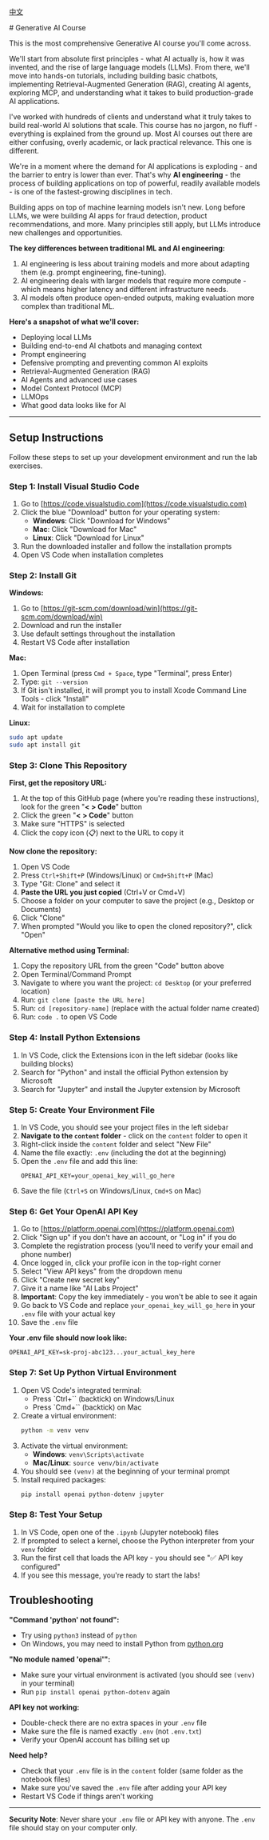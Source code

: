 <p align="left">
    <a href="README-zh_CN.md">中文</a>
</p>
# Generative AI Course

This is the most comprehensive Generative AI course you'll come across.

We'll start from absolute first principles - what AI actually is, how it was invented, and the rise of large language models (LLMs). From there, we'll move into hands-on tutorials, including building basic chatbots, implementing Retrieval-Augmented Generation (RAG), creating AI agents, exploring MCP, and understanding what it takes to build production-grade AI applications.

I've worked with hundreds of clients and understand what it truly takes to build real-world AI solutions that scale. This course has no jargon, no fluff - everything is explained from the ground up. Most AI courses out there are either confusing, overly academic, or lack practical relevance. This one is different.

We're in a moment where the demand for AI applications is exploding - and the barrier to entry is lower than ever. That's why **AI engineering** - the process of building applications on top of powerful, readily available models - is one of the fastest-growing disciplines in tech.

Building apps on top of machine learning models isn't new. Long before LLMs, we were building AI apps for fraud detection, product recommendations, and more. Many principles still apply, but LLMs introduce new challenges and opportunities.

**The key differences between traditional ML and AI engineering:**

1. AI engineering is less about training models and more about adapting them (e.g. prompt engineering, fine-tuning).
2. AI engineering deals with larger models that require more compute - which means higher latency and different infrastructure needs.
3. AI models often produce open-ended outputs, making evaluation more complex than traditional ML.

**Here's a snapshot of what we'll cover:**

- Deploying local LLMs
- Building end-to-end AI chatbots and managing context
- Prompt engineering
- Defensive prompting and preventing common AI exploits
- Retrieval-Augmented Generation (RAG)
- AI Agents and advanced use cases
- Model Context Protocol (MCP)
- LLMOps
- What good data looks like for AI

---

## Setup Instructions

Follow these steps to set up your development environment and run the lab exercises.

### Step 1: Install Visual Studio Code

1. Go to [https://code.visualstudio.com](https://code.visualstudio.com)
2. Click the blue "Download" button for your operating system:
   - **Windows**: Click "Download for Windows"
   - **Mac**: Click "Download for Mac"
   - **Linux**: Click "Download for Linux"
3. Run the downloaded installer and follow the installation prompts
4. Open VS Code when installation completes

### Step 2: Install Git

**Windows:**

1. Go to [https://git-scm.com/download/win](https://git-scm.com/download/win)
2. Download and run the installer
3. Use default settings throughout the installation
4. Restart VS Code after installation

**Mac:**

1. Open Terminal (press `Cmd + Space`, type "Terminal", press Enter)
2. Type: `git --version`
3. If Git isn't installed, it will prompt you to install Xcode Command Line Tools - click "Install"
4. Wait for installation to complete

**Linux:**

```bash
sudo apt update
sudo apt install git
```

### Step 3: Clone This Repository

**First, get the repository URL:**

1. At the top of this GitHub page (where you're reading these instructions), look for the green "**< > Code**" button
2. Click the green "**< > Code**" button
3. Make sure "HTTPS" is selected
4. Click the copy icon (📋) next to the URL to copy it

**Now clone the repository:**

1. Open VS Code
2. Press `Ctrl+Shift+P` (Windows/Linux) or `Cmd+Shift+P` (Mac)
3. Type "Git: Clone" and select it
4. **Paste the URL you just copied** (Ctrl+V or Cmd+V)
5. Choose a folder on your computer to save the project (e.g., Desktop or Documents)
6. Click "Clone"
7. When prompted "Would you like to open the cloned repository?", click "Open"

**Alternative method using Terminal:**

1. Copy the repository URL from the green "Code" button above
2. Open Terminal/Command Prompt
3. Navigate to where you want the project: `cd Desktop` (or your preferred location)
4. Run: `git clone [paste the URL here]`
5. Run: `cd [repository-name]` (replace with the actual folder name created)
6. Run: `code .` to open VS Code

### Step 4: Install Python Extensions

1. In VS Code, click the Extensions icon in the left sidebar (looks like building blocks)
2. Search for "Python" and install the official Python extension by Microsoft
3. Search for "Jupyter" and install the Jupyter extension by Microsoft

### Step 5: Create Your Environment File

1. In VS Code, you should see your project files in the left sidebar
2. **Navigate to the `content` folder** - click on the `content` folder to open it
3. Right-click inside the `content` folder and select "New File"
4. Name the file exactly: `.env` (including the dot at the beginning)
5. Open the `.env` file and add this line:
   ```
   OPENAI_API_KEY=your_openai_key_will_go_here
   ```
6. Save the file (`Ctrl+S` on Windows/Linux, `Cmd+S` on Mac)

### Step 6: Get Your OpenAI API Key

1. Go to [https://platform.openai.com](https://platform.openai.com)
2. Click "Sign up" if you don't have an account, or "Log in" if you do
3. Complete the registration process (you'll need to verify your email and phone number)
4. Once logged in, click your profile icon in the top-right corner
5. Select "View API keys" from the dropdown menu
6. Click "Create new secret key"
7. Give it a name like "AI Labs Project"
8. **Important**: Copy the key immediately - you won't be able to see it again
9. Go back to VS Code and replace `your_openai_key_will_go_here` in your `.env` file with your actual key
10. Save the `.env` file

**Your .env file should now look like:**

```
OPENAI_API_KEY=sk-proj-abc123...your_actual_key_here
```

### Step 7: Set Up Python Virtual Environment

1. Open VS Code's integrated terminal:
   - Press `Ctrl+`` (backtick) on Windows/Linux
   - Press `Cmd+`` (backtick) on Mac
2. Create a virtual environment:
   ```bash
   python -m venv venv
   ```
3. Activate the virtual environment:
   - **Windows**: `venv\Scripts\activate`
   - **Mac/Linux**: `source venv/bin/activate`
4. You should see `(venv)` at the beginning of your terminal prompt
5. Install required packages:
   ```bash
   pip install openai python-dotenv jupyter
   ```

### Step 8: Test Your Setup

1. In VS Code, open one of the `.ipynb` (Jupyter notebook) files
2. If prompted to select a kernel, choose the Python interpreter from your `venv` folder
3. Run the first cell that loads the API key - you should see "✅ API key configured"
4. If you see this message, you're ready to start the labs!

## Troubleshooting

**"Command 'python' not found":**

- Try using `python3` instead of `python`
- On Windows, you may need to install Python from [python.org](https://python.org)

**"No module named 'openai'":**

- Make sure your virtual environment is activated (you should see `(venv)` in your terminal)
- Run `pip install openai python-dotenv` again

**API key not working:**

- Double-check there are no extra spaces in your `.env` file
- Make sure the file is named exactly `.env` (not `.env.txt`)
- Verify your OpenAI account has billing set up

**Need help?**

- Check that your `.env` file is in the `content` folder (same folder as the notebook files)
- Make sure you've saved the `.env` file after adding your API key
- Restart VS Code if things aren't working

---

**Security Note**: Never share your `.env` file or API key with anyone. The `.env` file should stay on your computer only.
